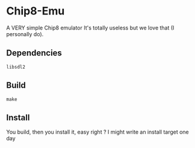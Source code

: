 # Chip8-Emu
A VERY simple Chip8 emulator
It's totally useless but we love that (I personally do).

## Dependencies
`libsdl2`

## Build
`make`

## Install
You build, then you install it, easy right ?
I might write an install target one day
